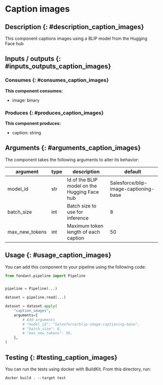 # Caption images

## Description {: #description_caption_images}
This component captions images using a BLIP model from the Hugging Face hub

## Inputs / outputs  {: #inputs_outputs_caption_images}

### Consumes  {: #consumes_caption_images}
**This component consumes:**

- image: binary





### Produces {: #produces_caption_images}
**This component produces:**

- caption: string



## Arguments {: #arguments_caption_images}

The component takes the following arguments to alter its behavior:

| argument | type | description | default |
| -------- | ---- | ----------- | ------- |
| model_id | str | Id of the BLIP model on the Hugging Face hub | Salesforce/blip-image-captioning-base |
| batch_size | int | Batch size to use for inference | 8 |
| max_new_tokens | int | Maximum token length of each caption | 50 |

## Usage {: #usage_caption_images}

You can add this component to your pipeline using the following code:

```python
from fondant.pipeline import Pipeline


pipeline = Pipeline(...)

dataset = pipeline.read(...)

dataset = dataset.apply(
    "caption_images",
    arguments={
        # Add arguments
        # "model_id": "Salesforce/blip-image-captioning-base",
        # "batch_size": 8,
        # "max_new_tokens": 50,
    },
)
```

## Testing {: #testing_caption_images}

You can run the tests using docker with BuildKit. From this directory, run:
```
docker build . --target test
```
